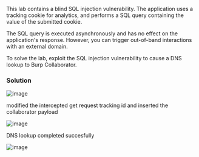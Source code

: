 This lab contains a blind SQL injection vulnerability. The application uses a tracking cookie for analytics, and performs a SQL query containing the value of the submitted cookie.

The SQL query is executed asynchronously and has no effect on the application's response. However, you can trigger out-of-band interactions with an external domain.

To solve the lab, exploit the SQL injection vulnerability to cause a DNS lookup to Burp Collaborator.

### Solution

![image](https://github.com/RahulMMenon011/PortSwigger_Labs/assets/140642506/ccfae494-a22e-4218-9362-2a8aa8f95799)

modified the intercepted get request tracking id and inserted the collaborator payload

![image](https://github.com/RahulMMenon011/PortSwigger_Labs/assets/140642506/d669fc46-05f6-46e7-ba11-62e9c81ad2aa)

DNS lookup completed succesfully

![image](https://github.com/RahulMMenon011/PortSwigger_Labs/assets/140642506/b475668b-ff32-4a43-9442-b98067944bc2)
